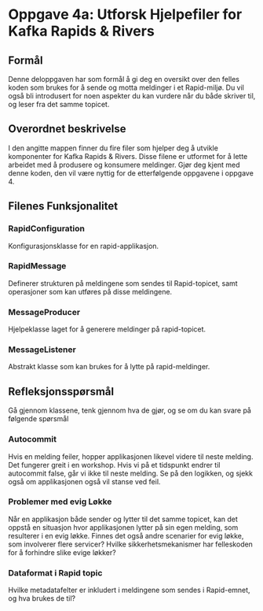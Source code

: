 # Oppgave 4a: Utforsk Hjelpefiler for Kafka Rapids & Rivers

## Formål
Denne deloppgaven har som formål å gi deg en oversikt over den felles koden som brukes for å sende og motta meldinger i et Rapid-miljø. 
Du vil også bli introdusert for noen aspekter du kan vurdere når du både skriver til, og leser fra det samme topicet.

## Overordnet beskrivelse
I den angitte mappen finner du fire filer som hjelper deg å utvikle komponenter for Kafka Rapids & Rivers. 
Disse filene er utformet for å lette arbeidet med å produsere og konsumere meldinger. 
Gjør deg kjent med denne koden, den vil være nyttig for de etterfølgende oppgavene i oppgave 4.

## Filenes Funksjonalitet

### RapidConfiguration
Konfigurasjonsklasse for en rapid-applikasjon.

### RapidMessage
Definerer strukturen på meldingene som sendes til Rapid-topicet, samt operasjoner som kan utføres på disse meldingene.

### MessageProducer
Hjelpeklasse laget for å generere meldinger på rapid-topicet.

### MessageListener
Abstrakt klasse som kan brukes for å lytte på rapid-meldinger.

## Refleksjonsspørsmål
Gå gjennom klassene, tenk gjennom hva de gjør, og se om du kan svare på følgende spørsmål

### Autocommit
Hvis en melding feiler, hopper applikasjonen likevel videre til neste melding. Det fungerer greit i en workshop.
Hvis vi på et tidspunkt endrer til autocommit false, går vi ikke til neste melding. Se på den logikken, og sjekk også om applikasjonen også vil stanse ved feil.

### Problemer med evig Løkke
Når en applikasjon både sender og lytter til det samme topicet, kan det oppstå en situasjon hvor applikasjonen lytter på sin egen melding, som resulterer i en evig løkke. 
Finnes det også andre scenarier for evig løkke, som involverer flere servicer? 
Hvilke sikkerhetsmekanismer har felleskoden for å forhindre slike evige løkker?

### Dataformat i Rapid topic
Hvilke metadatafelter er inkludert i meldingene som sendes i Rapid-emnet, og hva brukes de til?
